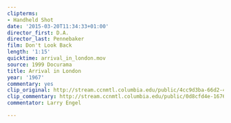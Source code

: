 ```yaml
---
clipterms:
- Handheld Shot
date: '2015-03-20T11:34:33+01:00'
director_first: D.A.
director_last: Pennebaker
film: Don't Look Back
length: '1:15'
quicktime: arrival_in_london.mov
source: 1999 Docurama
title: Arrival in London
year: '1967'
commentary: yes
clip_original: http://stream.ccnmtl.columbia.edu/public/4cc9d3ba-66d2-4679-8236-90d4d1dafb70_480-030_lookback_FLG_et.mp4
clip_commentary: http://stream.ccnmtl.columbia.edu/public/0d8cfd4e-1676-4587-ace8-79bf6b8943fb_480-030_lookback_commentary_FLG_et.mp4
commentator: Larry Engel

---
```

